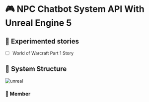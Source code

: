 # 🎮 NPC Chatbot System API With Unreal Engine 5

## 📜 Experimented stories 
- [ ] World of Warcraft Part 1 Story

## 🔬 System Structure 
![unreal](https://github.com/lala-david/NPC-Chatbot-System/assets/37481441/241ff2dc-456c-4dc8-a4e5-220608600a41)

### 💎 Member 
  